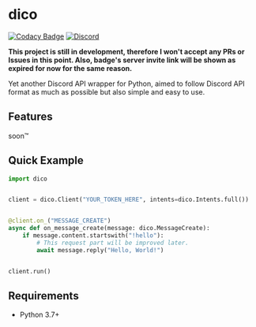# dico
[![Codacy Badge](https://app.codacy.com/project/badge/Grade/0eff61ab0fd741ff8e13a086699d6672)](https://www.codacy.com/gh/eunwoo1104/dico/dashboard?utm_source=github.com&amp;utm_medium=referral&amp;utm_content=eunwoo1104/dico&amp;utm_campaign=Badge_Grade)
[![Discord](https://img.shields.io/discord/832488748843401217)](https://discord.gg/RVGkZea7VX)

**This project is still in development, therefore I won't accept any PRs or Issues in this point. Also, badge's server invite link will be shown as expired for now for the same reason.**

Yet another Discord API wrapper for Python, aimed to follow Discord API format as much as possible but also simple and easy to use.

## Features
soon™

## Quick Example
```py
import dico


client = dico.Client("YOUR_TOKEN_HERE", intents=dico.Intents.full())


@client.on_("MESSAGE_CREATE")
async def on_message_create(message: dico.MessageCreate):
    if message.content.startswith("!hello"):
        # This request part will be improved later.
        await message.reply("Hello, World!")


client.run()
```

## Requirements
- Python 3.7+
